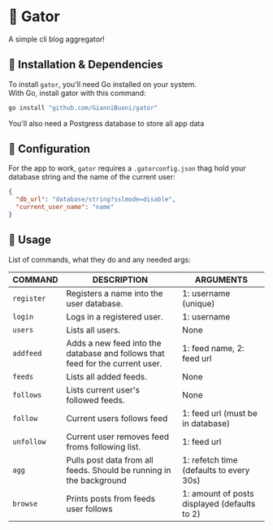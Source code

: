 # 🐊 Gator

A simple cli blog aggregator!

## 💾 Installation & Dependencies

To install `gator`, you'll need Go installed on your system.  
With Go, install gator with this command:

```sh
go install "github.com/GianniBuoni/gator"
```

You'll also need a Postgress database to store all app data

## 🧾 Configuration

For the app to work, `gator` requires a `.gatorconfig.json` thag hold your database string and the name of the current user:

```json
{
  "db_url": "database/string?sslmode=disable",
  "current_user_name": "name"
}
```

## 🚀 Usage

List of commands, what they do and any needed args:

| COMMAND    | DESCRIPTION                                                                   | ARGUMENTS                                    |
| ---------- | ----------------------------------------------------------------------------- | -------------------------------------------- |
| `register` | Registers a name into the user database.                                      | 1: username (unique)                         |
| `login`    | Logs in a registered user.                                                    | 1: username                                  |
| `users`    | Lists all users.                                                              | None                                         |
| `addfeed`  | Adds a new feed into the database and follows that feed for the current user. | 1: feed name, 2: feed url                    |
| `feeds`    | Lists all added feeds.                                                        | None                                         |
| `follows`  | Lists current user's followed feeds.                                          | None                                         |
| `follow`   | Current users follows feed                                                    | 1: feed url (must be in database)            |
| `unfollow` | Current user removes feed froms following list.                               | 1: feed url                                  |
| `agg`      | Pulls post data from all feeds. Should be running in the background           | 1: refetch time (defaults to every 30s)      |
| `browse`   | Prints posts from feeds user follows                                          | 1: amount of posts displayed (defaults to 2) |
